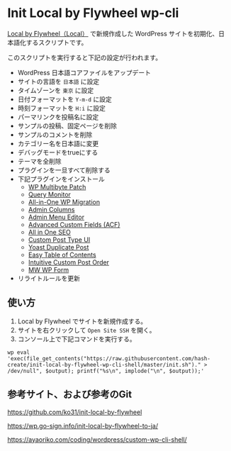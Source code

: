 # Init Local by Flywheel wp-cli

[Local by Flywheel（Local）](https://localwp.com/) で新規作成した WordPress サイトを初期化、日本語化するスクリプトです。

このスクリプトを実行すると下記の設定が行われます。

- WordPress 日本語コアファイルをアップデート
- サイトの言語を `日本語` に設定
- タイムゾーンを `東京` に設定
- 日付フォーマットを `Y-m-d` に設定
- 時刻フォーマットを `H:i` に設定
- パーマリンクを投稿名に設定
- サンプルの投稿、固定ページを削除
- サンプルのコメントを削除
- カテゴリー名を日本語に変更
- デバッグモードをtrueにする
- テーマを全削除
- プラグインを一旦すべて削除する
- 下記プラグインをインストール
  - [WP Multibyte Patch](https://ja.wordpress.org/plugins/wp-multibyte-patch/)
  - [Query Monitor](https://ja.wordpress.org/plugins/query-monitor/)
  - [All-in-One WP Migration](https://ja.wordpress.org/plugins/all-in-one-wp-migration/)
  - [Admin Columns](https://ja.wordpress.org/plugins/codepress-admin-columns/)
  - [Admin Menu Editor](https://ja.wordpress.org/plugins/admin-menu-editor/)
  - [Advanced Custom Fields (ACF)](https://ja.wordpress.org/plugins/advanced-custom-fields/)
  - [All in One SEO](https://ja.wordpress.org/plugins/all-in-one-seo-pack/)
  - [Custom Post Type UI](https://ja.wordpress.org/plugins/custom-post-type-ui/)
  - [Yoast Duplicate Post](https://ja.wordpress.org/plugins/duplicate-post/)
  - [Easy Table of Contents](https://ja.wordpress.org/plugins/easy-table-of-contents/)
  - [Intuitive Custom Post Order](https://ja.wordpress.org/plugins/intuitive-custom-post-order/)
  - [MW WP Form](https://ja.wordpress.org/plugins/mw-wp-form/)
- リライトルールを更新

## 使い方

1. Local by Flywheel でサイトを新規作成する。
1. サイトを右クリックして `Open Site SSH` を開く。
1. コンソール上で下記コマンドを実行する。

```Shell
wp eval 'exec(file_get_contents("https://raw.githubusercontent.com/hash-create/init-local-by-flywheel-wp-cli-shell/master/init.sh")." > /dev/null", $output); printf("%s\n", implode("\n", $output));'
```

## 参考サイト、および参考のGit
https://github.com/ko31/init-local-by-flywheel

https://wp.go-sign.info/init-local-by-flywheel-to-ja/

https://ayaoriko.com/coding/wordpress/custom-wp-cli-shell/